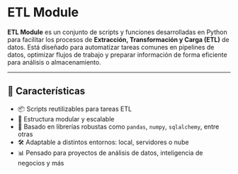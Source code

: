 # ETL Module

**ETL Module** es un conjunto de scripts y funciones desarrolladas en Python para facilitar los procesos de **Extracción, Transformación y Carga (ETL)** de datos. Está diseñado para automatizar tareas comunes en pipelines de datos, optimizar flujos de trabajo y preparar información de forma eficiente para análisis o almacenamiento.

---

## 🚀 Características

- 📦 Scripts reutilizables para tareas ETL
- 🔁 Estructura modular y escalable
- 🐍 Basado en librerías robustas como `pandas`, `numpy`, `sqlalchemy`, entre otras
- 🛠️ Adaptable a distintos entornos: local, servidores o nube
- 📊 Pensado para proyectos de análisis de datos, inteligencia de negocios y más

